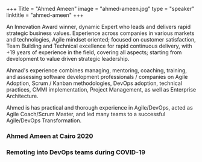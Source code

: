+++
Title = "Ahmed Ameen" 
image = "ahmed-ameen.jpg" 
type = "speaker" 
linktitle = "ahmed-ameen" 
+++

An Innovation Award winner, dynamic Expert who leads and delivers rapid strategic business values. Experience across companies in various markets and technologies, Agile mindset oriented; focused on customer satisfaction, Team Building and Technical excellence for rapid continuous delivery, with +19 years of experience in the field, covering all aspects; starting from development to value driven strategic leadership.

Ahmad's experience combines managing, mentoring, coaching, training, and assessing software development professionals / companies on Agile Adoption, Scrum / Kanban methodologies, DevOps adoption, technical practices, CMMI implementation, Project Management, as well as Enterprise Architecture.

Ahmed is has practical and thorough experience in Agile/DevOps, acted as Agile Coach/Scrum Master, and led many teams to a successful Agile/DevOps Transformation. 

### Ahmed Ameen at Cairo 2020

### Remoting into DevOps teams during COVID-19 
